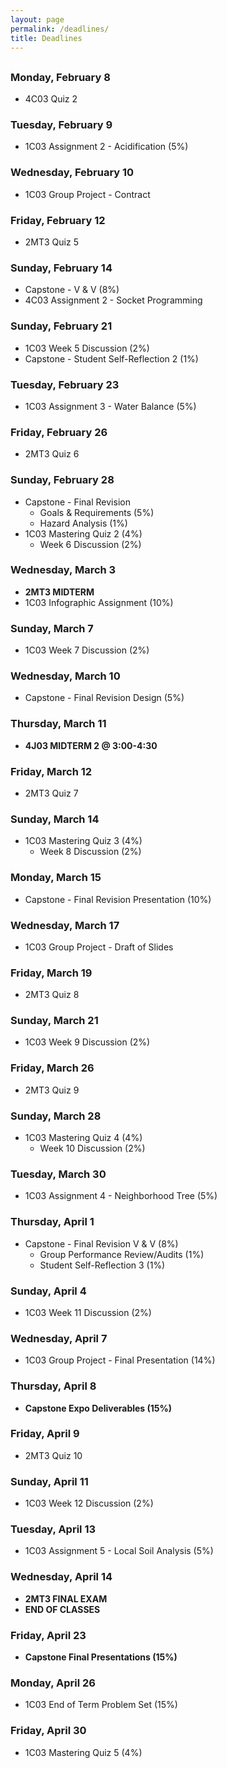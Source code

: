 ```yaml
---
layout: page
permalink: /deadlines/
title: Deadlines
---
```



<h2 id="hdr" class="page-heading" style="text-align: center"></h2>

<script type="text/javascript">
    var d = new Date();
    var month = new Array(12);
    month[0] = "January";
    month[1] = "February";
    month[2] = "March";
    month[3] = "April";
    month[4] = "May";
    month[5] = "June";
    month[6] = "July";
    month[7] = "August";
    month[8] = "September";
    month[9] = "October";
    month[10] = "November";
    month[11] = "December";
    
    var weekday = new Array(7);
    weekday[0] = "Sunday";
    weekday[1] = "Monday";
    weekday[2] = "Tuesday";
    weekday[3] = "Wednesday";
    weekday[4] = "Thursday";
    weekday[5] = "Friday";
    weekday[6] = "Saturday";

    var day = weekday[d.getDay()];

    var mon = month[d.getMonth()];
    var n = d.getDate();

    document.getElementById("hdr").innerHTML = `Today is ${day}, ${mon} ${n}`;
</script>

### Monday, February 8
- 4C03 Quiz 2

### Tuesday, February 9
- 1C03 Assignment 2 - Acidification (5%)

### Wednesday, February 10
- 1C03 Group Project - Contract

### Friday, February 12
- 2MT3 Quiz 5

### Sunday, February 14
- Capstone - V & V (8%)
- 4C03 Assignment 2 - Socket Programming

### Sunday, February 21
- 1C03 Week 5 Discussion (2%)
- Capstone - Student Self-Reflection 2 (1%)

### Tuesday, February 23
- 1C03 Assignment 3 - Water Balance (5%)

### Friday, February 26
- 2MT3 Quiz 6

### Sunday, February 28
- Capstone - Final Revision
    - Goals & Requirements (5%)
    - Hazard Analysis (1%)
- 1C03 Mastering Quiz 2 (4%)
    - Week 6 Discussion (2%)

### Wednesday, March 3
- **2MT3 MIDTERM**
- 1C03 Infographic Assignment (10%)

### Sunday, March 7
- 1C03 Week 7 Discussion (2%)

### Wednesday, March 10
- Capstone - Final Revision Design (5%)

### Thursday, March 11
- **4J03 MIDTERM 2 @ 3:00-4:30**

### Friday, March 12
- 2MT3 Quiz 7

### Sunday, March 14
- 1C03 Mastering Quiz 3 (4%)
    - Week 8 Discussion (2%)

### Monday, March 15
- Capstone - Final Revision Presentation (10%)

### Wednesday, March 17
- 1C03 Group Project - Draft of Slides

### Friday, March 19
- 2MT3 Quiz 8

### Sunday, March 21
- 1C03 Week 9 Discussion (2%)

### Friday, March 26
- 2MT3 Quiz 9

### Sunday, March 28
- 1C03 Mastering Quiz 4 (4%)
    - Week 10 Discussion (2%)

### Tuesday, March 30
- 1C03 Assignment 4 - Neighborhood Tree (5%)

### Thursday, April 1
- Capstone - Final Revision V & V (8%)
    - Group Performance Review/Audits (1%)
    - Student Self-Reflection 3 (1%)

### Sunday, April 4
- 1C03 Week 11 Discussion (2%)

### Wednesday, April 7
- 1C03 Group Project - Final Presentation (14%)

### Thursday, April 8
- **Capstone Expo Deliverables (15%)**

### Friday, April 9
- 2MT3 Quiz 10

### Sunday, April 11
- 1C03 Week 12 Discussion (2%)

### Tuesday, April 13
- 1C03 Assignment 5 - Local Soil Analysis (5%)

### Wednesday, April 14
- **2MT3 FINAL EXAM**
- **END OF CLASSES**

### Friday, April 23
- **Capstone Final Presentations (15%)**

### Monday, April 26
- 1C03 End of Term Problem Set (15%)

### Friday, April 30
- 1C03 Mastering Quiz 5 (4%)